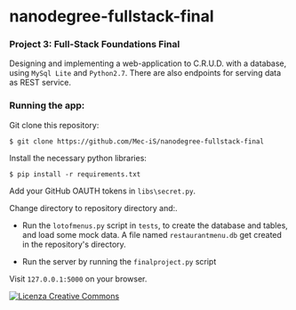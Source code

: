 # nanodegree-fullstack-final
### Project 3: Full-Stack Foundations Final
Designing and implementing a web-application to C.R.U.D. with a database, using `MySql Lite` and `Python2.7`.
There are also endpoints for serving data as REST service.


### Running the app:

Git clone this repository:
```
$ git clone https://github.com/Mec-iS/nanodegree-fullstack-final
```

Install the necessary python libraries:
```
$ pip install -r requirements.txt
```

Add your GitHub OAUTH tokens in `libs\secret.py`.

Change directory to repository directory and:.

* Run the `lotofmenus.py` script in `tests`, to create the database and tables, and load some mock data. 
A file named `restaurantmenu.db` get created in the repository's directory.

* Run the server by running the `finalproject.py` script

Visit `127.0.0.1:5000` on your browser.



<a rel="license" href="http://creativecommons.org/licenses/by-sa/4.0/"><img alt="Licenza Creative Commons" style="border-width:0" src="https://i.creativecommons.org/l/by-sa/4.0/88x31.png" /></a>